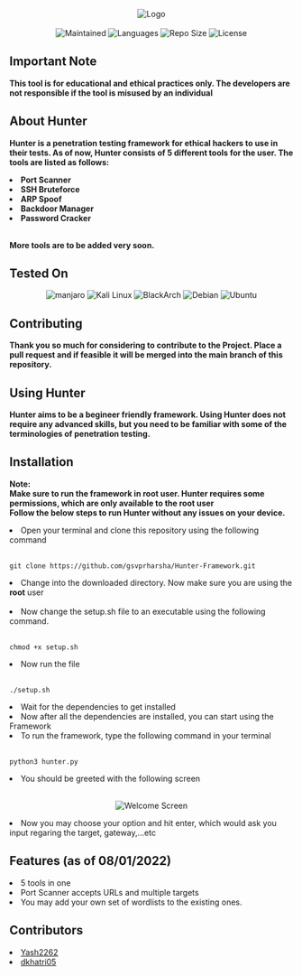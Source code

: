 <p align="center">
  <img alt="Logo" src="https://github.com/gsvprharsha/Hunter-Framework/blob/main/Hunter-Framework.png?raw=true"><br><br>
  <img alt="Maintained" src="https://img.shields.io/maintenance/yes/2022?style=for-the-badge">
  <img alt="Languages" src="https://img.shields.io/github/languages/count/gsvprharsha/Hunter-Framework?style=for-the-badge">
  <img alt="Repo Size" src="https://img.shields.io/github/repo-size/gsvprharsha/Hunter-Framework?style=for-the-badge">
  <img alt="License" src="https://img.shields.io/github/license/gsvprharsha/Hunter-Framework?color=light&style=for-the-badge">
</p>

## Important Note
<b>This tool is for educational and ethical practices only. The developers are not responsible if the tool is misused by an individual</b>
## About Hunter
<b>Hunter is a penetration testing framework for ethical hackers to use in their tests. As of now, Hunter consists of 5 different tools for the user. The tools are listed as follows:
  <li>Port Scanner</li>
  <li>SSH Bruteforce</li>
  <li>ARP Spoof</li>
  <li>Backdoor Manager</li>
  <li>Password Cracker</li><br>
  
More tools are to be added very soon. </b>

## Tested On
<p align="center">
  <img alt="manjaro" src="https://img.shields.io/badge/manjaro-35BF5C?style=for-the-badge&logo=manjaro&logoColor=white">
  <img alt="Kali Linux" src="https://img.shields.io/badge/Kali_Linux-557C94?style=for-the-badge&logo=kali-linux&logoColor=white">
  <img alt="BlackArch" src="https://img.shields.io/badge/Arch_Linux-1793D1?style=for-the-badge&logo=arch-linux&logoColor=white">
  <img alt="Debian" src="https://img.shields.io/badge/Debian-A81D33?style=for-the-badge&logo=debian&logoColor=white">
  <img alt="Ubuntu" src="https://img.shields.io/badge/Ubuntu-E95420?style=for-the-badge&logo=ubuntu&logoColor=white">
</p>



## Contributing
<b>Thank you so much for considering to contribute to the Project. Place a pull request and if feasible it will be merged into the main branch of this repository.</b>

## Using Hunter
<b> Hunter aims to be a begineer friendly framework. Using Hunter does not require any advanced skills, but you need to be familiar with some of the terminologies of penetration testing.</b>

## Installation
<b>Note: <br>Make sure to run the framework in root user. Hunter requires some permissions, which are only available to the root user</b><br>
<b> Follow the below steps to run Hunter without any issues on your device.</b>
<li>Open your terminal and clone this repository using the following command</li><br>

```
git clone https://github.com/gsvprharsha/Hunter-Framework.git
```

<li>Change into the downloaded directory. Now make sure you are using the <b>root</b> user</li><br>
<li>Now change the setup.sh file to an executable using the following command.</li><br>

```
chmod +x setup.sh
```

<li>Now run the file</li><br>

```
./setup.sh
```

<li>Wait for the dependencies to get installed</li>
<li>Now after all the dependencies are installed, you can start using the Framework</li>
<li>To run the framework, type the following command in your terminal</li><br>

```
python3 hunter.py
```

<li>You should be greeted with the following screen</li><br>
<p align="center">
  <img alt="Welcome Screen" src="https://github.com/gsvprharsha/Hunter-Framework/blob/main/Hunter-Welcome-Screen.jpeg?raw=true">
</p>

<li>Now you may choose your option and hit enter, which would ask you input regaring the target, gateway,...etc</li>

## Features (as of 08/01/2022)
<li>5 tools in one</li>
<li>Port Scanner accepts URLs and multiple targets</li>
<li>You may add your own set of wordlists to the existing ones.</li>

## Contributors
<li><a href="https://github.com/Yash2262">Yash2262</a></li>
<li><a href="https://github.com/dkhatri05">dkhatri05</a></li>
